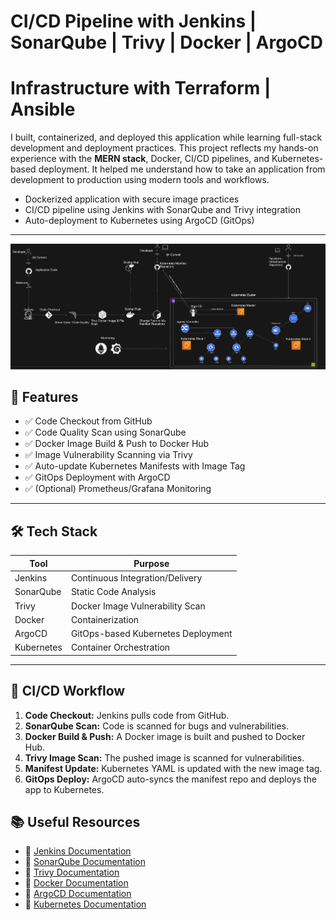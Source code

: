 #  CI/CD Pipeline with Jenkins | SonarQube | Trivy | Docker | ArgoCD
#  Infrastructure with Terraform | Ansible

I built, containerized, and deployed this application while learning full-stack development and deployment practices. This project reflects my hands-on experience with the **MERN stack**, Docker, CI/CD pipelines, and Kubernetes-based deployment. It helped me understand how to take an application from development to production using modern tools and workflows.

- Dockerized application with secure image practices
- CI/CD pipeline using Jenkins with SonarQube and Trivy integration
- Auto-deployment to Kubernetes using ArgoCD (GitOps)
---
![Alt text](Flow-Diagram.png)
## 📌 Features

- ✅ Code Checkout from GitHub
- ✅ Code Quality Scan using SonarQube
- ✅ Docker Image Build & Push to Docker Hub
- ✅ Image Vulnerability Scanning via Trivy
- ✅ Auto-update Kubernetes Manifests with Image Tag
- ✅ GitOps Deployment with ArgoCD
- ✅ (Optional) Prometheus/Grafana Monitoring

---

## 🛠️ Tech Stack

| Tool       | Purpose                                      |
|------------|----------------------------------------------|
| Jenkins    | Continuous Integration/Delivery              |
| SonarQube  | Static Code Analysis                         |
| Trivy      | Docker Image Vulnerability Scan              |
| Docker     | Containerization                             |
| ArgoCD     | GitOps-based Kubernetes Deployment           |
| Kubernetes | Container Orchestration                      |

---

## 🚀 CI/CD Workflow

1. **Code Checkout:** Jenkins pulls code from GitHub.  
2. **SonarQube Scan:** Code is scanned for bugs and vulnerabilities.  
3. **Docker Build & Push:** A Docker image is built and pushed to Docker Hub.  
4. **Trivy Image Scan:** The pushed image is scanned for vulnerabilities.  
5. **Manifest Update:** Kubernetes YAML is updated with the new image tag.  
6. **GitOps Deploy:** ArgoCD auto-syncs the manifest repo and deploys the app to Kubernetes.  


## 📚 Useful Resources

- 📘 [Jenkins Documentation](https://www.jenkins.io/doc/)
- 📘 [SonarQube Documentation](https://docs.sonarsource.com/)
- 📘 [Trivy Documentation](https://aquasecurity.github.io/trivy/)
- 📘 [Docker Documentation](https://docs.docker.com/)
- 📘 [ArgoCD Documentation](https://argo-cd.readthedocs.io/)
- 📘 [Kubernetes Documentation](https://kubernetes.io/docs/)

